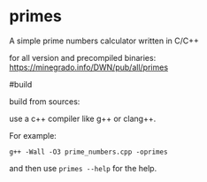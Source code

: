 # primes
A simple prime numbers calculator written in C/C++


for all version and precompiled binaries: https://minegrado.info/DWN/pub/all/primes

#build

build from sources:

use a c++ compiler like g++ or clang++.

For example:

	g++ -Wall -O3 prime_numbers.cpp -oprimes

and then use `primes --help` for the help.
